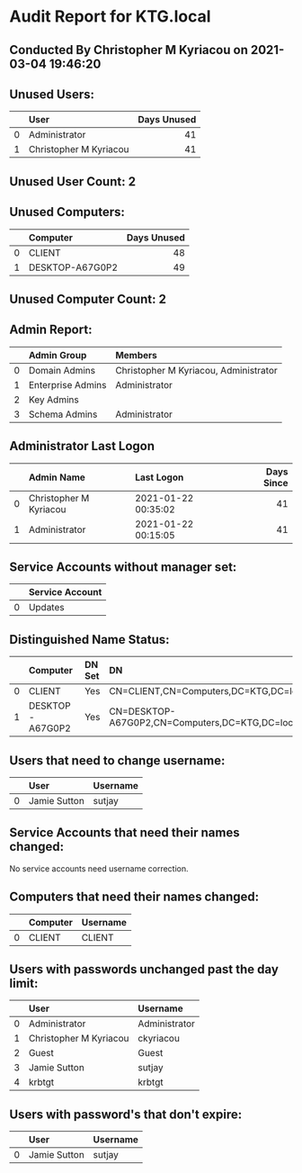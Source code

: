 # Audit Report for KTG.local #

 ## Conducted By Christopher M Kyriacou on 2021-03-04 19:46:20 ##



## Unused Users: ##

|    | User                   |   Days Unused |
|---:|:-----------------------|--------------:|
|  0 | Administrator          |            41 |
|  1 | Christopher M Kyriacou |            41 |
## Unused User Count: 2 ##



## Unused Computers: ##

|    | Computer        |   Days Unused |
|---:|:----------------|--------------:|
|  0 | CLIENT          |            48 |
|  1 | DESKTOP-A67G0P2 |            49 |
## Unused Computer Count: 2 ##

## Admin Report: ##
|    | Admin Group       | Members                                |
|---:|:------------------|:---------------------------------------|
|  0 | Domain Admins     | Christopher M Kyriacou,  Administrator |
|  1 | Enterprise Admins | Administrator                          |
|  2 | Key Admins        |                                        |
|  3 | Schema Admins     | Administrator                          |

## Administrator Last Logon ##

|    | Admin Name             | Last Logon          |   Days Since |
|---:|:-----------------------|:--------------------|-------------:|
|  0 | Christopher M Kyriacou | 2021-01-22 00:35:02 |          41  |
|  1 | Administrator          | 2021-01-22 00:15:05 |          41  |

## Service Accounts without manager set: ##

|    | Service Account   |
|---:|:------------------|
|  0 | Updates           |

## Distinguished Name Status: ##
|    | Computer        | DN Set   | DN                                              |
|---:|:----------------|:---------|:------------------------------------------------|
|  0 | CLIENT          | Yes      | CN=CLIENT,CN=Computers,DC=KTG,DC=local          |
|  1 | DESKTOP-A67G0P2 | Yes      | CN=DESKTOP-A67G0P2,CN=Computers,DC=KTG,DC=local |

## Users that need to change username: ##

|    | User         | Username   |
|---:|:-------------|:-----------|
|  0 | Jamie Sutton | sutjay     |

## Service Accounts that need their names changed: ##

No service accounts need username correction. 


## Computers that need their names changed: ##

|    | Computer   | Username   |
|---:|:-----------|:-----------|
|  0 | CLIENT     | CLIENT     |

## Users with passwords unchanged past the day limit: ##

|    | User                   | Username      |
|---:|:-----------------------|:--------------|
|  0 | Administrator          | Administrator |
|  1 | Christopher M Kyriacou | ckyriacou     |
|  2 | Guest                  | Guest         |
|  3 | Jamie Sutton           | sutjay        |
|  4 | krbtgt                 | krbtgt        |

## Users with password's that don't expire: ##

|    | User         | Username   |
|---:|:-------------|:-----------|
|  0 | Jamie Sutton | sutjay     |